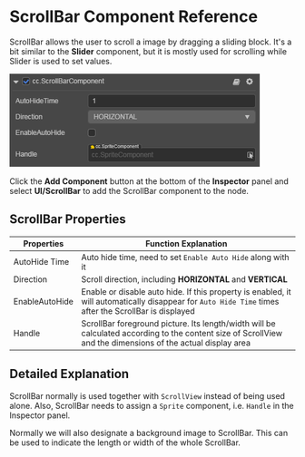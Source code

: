 # ScrollBar Component Reference

ScrollBar allows the user to scroll a image by dragging a sliding block. It's a bit similar to the **Slider** component, but it is mostly used for scrolling while Slider is used to set values.

![scrollbar.png](scroll/scrollbar.png)

Click the **Add Component** button at the bottom of the **Inspector** panel and select **UI/ScrollBar** to add the ScrollBar component to the node.

## ScrollBar Properties

| Properties | Function Explanation |
| -------------- | ----------- |
| AutoHide Time | Auto hide time, need to set `Enable Auto Hide` along with it |
| Direction | Scroll direction, including **HORIZONTAL** and **VERTICAL**
| EnableAutoHide | Enable or disable auto hide. If this property is enabled, it will automatically disappear for `Auto Hide Time` times after the ScrollBar is displayed |
| Handle | ScrollBar foreground picture. Its length/width will be calculated according to the content size of ScrollView and the dimensions of the actual display area |

## Detailed Explanation

ScrollBar normally is used together with `ScrollView` instead of being used alone. Also, ScrollBar needs to assign a `Sprite` component, i.e. `Handle` in the Inspector panel.

Normally we will also designate a background image to ScrollBar. This can be used to indicate the length or width of the whole ScrollBar.
